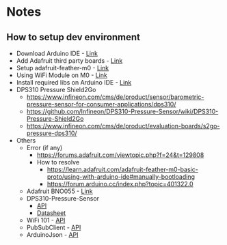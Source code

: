 # Notes
## How to setup dev environment 

- Download Arduino IDE - [Link](https://www.arduino.cc/en/Main/Software) 
- Add Adafruit third party boards - [Link](https://learn.adafruit.com/add-boards-arduino-v164/setup)
- Setup adafruit-feather-m0 - [Link](https://learn.adafruit.com/adafruit-feather-m0-basic-proto/using-with-arduino-ide)
- Using WiFi Module on M0 - [Link](https://learn.adafruit.com/adafruit-feather-m0-wifi-atwinc1500/using-the-wifi-module)
- Install required libs on Arduino IDE - [Link](https://learn.adafruit.com/adafruit-all-about-arduino-libraries-install-use/how-to-install-a-library)
- DPS310 Pressure Shield2Go
    - https://www.infineon.com/cms/de/product/sensor/barometric-pressure-sensor-for-consumer-applications/dps310/  
    - https://github.com/Infineon/DPS310-Pressure-Sensor/wiki/DPS310-Pressure-Shield2Go
    - https://www.infineon.com/cms/de/product/evaluation-boards/s2go-pressure-dps310/
- Others
    - Error (if any) 
        - https://forums.adafruit.com/viewtopic.php?f=24&t=129808
        - How to resolve 
            - https://learn.adafruit.com/adafruit-feather-m0-basic-proto/using-with-arduino-ide#manually-bootloading 
            - https://forum.arduino.cc/index.php?topic=401322.0
    - Adafruit BNO055 - [Link](https://learn.adafruit.com/adafruit-bno055-absolute-orientation-sensor/arduino-code)
    - DPS310-Pressure-Sensor
        - [API](https://github.com/Infineon/DPS310-Pressure-Sensor)
        - [Datasheet](https://www.infineon.com/dgdl/Infineon-DPS310-DS-v01_00-EN.pdf?fileId=5546d462576f34750157750826c42242)
    - WiFi 101 - [API](https://github.com/arduino-libraries/WiFi101)
    - PubSubClient - [API](https://github.com/knolleary/pubsubclient)
    - ArduinoJson - [API](https://github.com/bblanchon/ArduinoJson)


